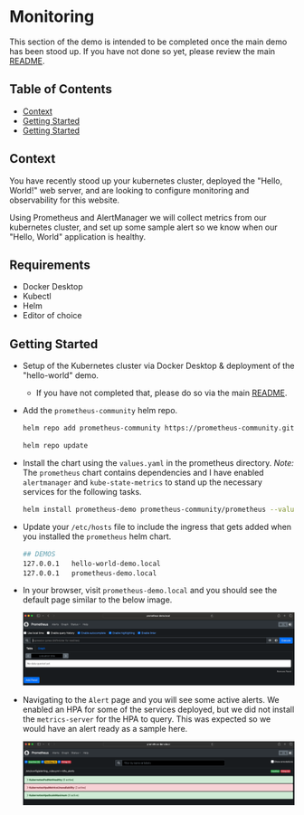 # Monitoring

This section of the demo is intended to be completed once the main demo has been stood up. If you have not done so yet, please review the main [README](../README.md).

## Table of Contents
- [Context](#context) 
- [Getting Started](#getting-started)
- [Getting Started](#getting-started) 

## Context

You have recently stood up your kubernetes cluster, deployed the "Hello, World!" web server, and are looking to configure monitoring and observability for this website. 

Using Prometheus and AlertManager we will collect metrics from our kubernetes cluster, and set up some sample alert so we know when our "Hello, World" application is healthy.

## Requirements

- Docker Desktop
- Kubectl
- Helm
- Editor of choice

## Getting Started

- Setup of the Kubernetes cluster via Docker Desktop & deployment of the "hello-world" demo.
    - If you have not completed that, please do so via the main [README](../README.md).

- Add the `prometheus-community` helm repo.

    ```bash
    helm repo add prometheus-community https://prometheus-community.github.io/helm-charts
    ```
    ```bash
    helm repo update
    ```

- Install the chart using the `values.yaml` in the prometheus directory.
    *Note:* The `prometheus` chart contains dependencies and I have enabled `alertmanager` and `kube-state-metrics` to stand up the necessary services for the following tasks.

    ```bash
    helm install prometheus-demo prometheus-community/prometheus --values monitoring/prometheus/values.yaml --create-namespace --namespace monitoring
    ```

- Update your `/etc/hosts` file to include the ingress that gets added when you installed the `prometheus` helm chart.
    
    ```bash
    ## DEMOS
    127.0.0.1	hello-world-demo.local
    127.0.0.1	prometheus-demo.local
    ```

- In your browser, visit `prometheus-demo.local` and you should see the default page similar to the below image.

    ![Default Prometheus Page](../imgs/prometheus.png "Prometheus Page")

- Navigating to the `Alert` page and you will see some active alerts. We enabled an HPA for some of the services deployed, but we did not install the `metrics-server` for the HPA to query. This was expected so we would have an alert ready as a sample here.

    ![Sample Prometheus Alerts](../imgs/alert_sample.png "Prometheus Alerts")

